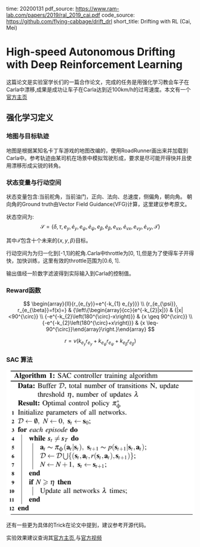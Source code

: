 time: 20200131
pdf_source: https://www.ram-lab.com/papers/2019/ral_2019_cai.pdf
code_source: https://github.com/flying-cabbage/drift_drl
short_title: Drifting with RL (Cai, Mei)
# High-speed Autonomous Drifting with Deep Reinforcement Learning

这篇论文是实验室学长们的一篇合作论文，完成的任务是用强化学习教会车子在Carla中漂移,成果是成功让车子在Carla达到近100km/h的过弯速度。本文有一个[官方主页](https://sites.google.com/view/autonomous-drifting-with-drl)

## 强化学习定义

### 地图与目标轨迹

地图是根据某知名卡丁车游戏的地图改编的，使用RoadRunner画出来并加载到Carla中。参考轨迹由某司机在场景中模拟驾驶形成，要求是尽可能开得快并且使用漂移形成尖锐的转角。

### 状态变量与行动空间

状态变量包含:当前舵角，当前油门，正向、法向、总速度，侧偏角，朝向角。
朝向角的Ground truth由Vector Field Guidance(VFG)计算，这里建议参考原文。

状态空间为:
$$
\mathcal{S}=\left\{\delta, \tau, e_{y}, \dot{e}_{y}, e_{\psi}, \dot{e}_{\psi}, e_{\beta}, \dot{e}_{\beta}, e_{v x}, \dot{e}_{v x}, e_{v y}, \dot{e}_{v y}, \mathcal{T}\right\}
$$

其中$\mathcal{T}$包含十个未来的{$x, y, \beta$}目标。

行动空间为为归一化到[-1,1]的舵角.Carla中throttle为[0, 1],但是为了使得车子开得快，加快训练，这里有效的throttle范围为[0.6, 1].

输出值经一阶数字滤波得到实际输入到Carla的控制值。

### Reward函数

$$
\begin{array}{ll}{r_{e_{y}}=e^{-k_{1} e_{y}}} \\ {r_{e_{\psi}}, r_{e_{\beta}}=f(x)=} & {\left\{\begin{array}{cc}{e^{-k_{2}|x|}} & {|x|<90^{\circ}} \\ {-e^{-k_{2}\left(180^{\circ}-x\right)}} & {x \geq 90^{\circ}} \\ {-e^{-k_{2}\left(180^{\circ}+x\right)}} & {x \leq-90^{\circ}}\end{array}\right.}\end{array}
$$

$$
r=v\left(k_{e_{y}} r_{e_{y}}+k_{e_{\psi}} r_{e_{\psi}}+k_{e_{\beta}} r_{e_{\beta}}\right)
$$

### SAC 算法
![image](res/Drifting_SAC.png)

还有一些更为具体的Trick在论文中提到，建议参考开源代码。

实验效果建议查询其[官方主页](https://sites.google.com/view/autonomous-drifting-with-drl),与[官方视频](https://www.bilibili.com/video/av82279019/)